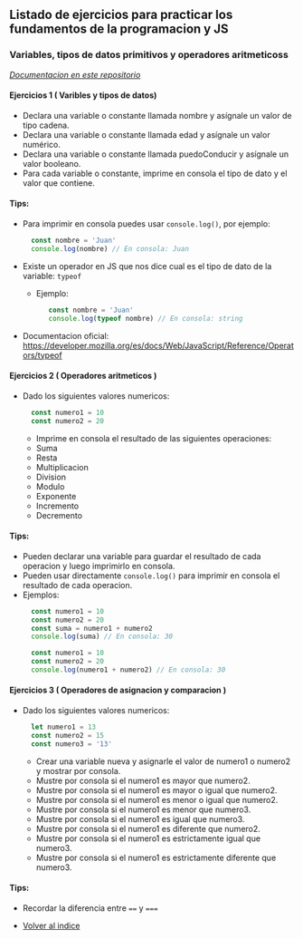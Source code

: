 ## Listado de ejercicios para practicar los fundamentos de la programacion y JS

### Variables, tipos de datos primitivos y operadores aritmeticoss
_[Documentacion en este repositorio](../../JavaScript/Fundamentos/VariablesYTipos/variablesYTipos.md)_

#### Ejercicios 1 ( Varibles y tipos de datos)

- Declara una variable o constante llamada nombre y asígnale un valor de tipo cadena.
- Declara una variable o constante llamada edad y asígnale un valor numérico.
- Declara una variable o constante llamada puedoConducir y asígnale un valor booleano.
- Para cada variable o constante, imprime en consola el tipo de dato y el valor que contiene.

#### Tips:
  - Para imprimir en consola puedes usar `console.log()`, por ejemplo:
      ```js
        const nombre = 'Juan'
        console.log(nombre) // En consola: Juan
      ```

  - Existe un operador en JS que nos dice cual es el tipo de dato de la variable: `typeof`
    - Ejemplo:
      ```js
         const nombre = 'Juan'
         console.log(typeof nombre) // En consola: string
      ```
- Documentacion oficial: https://developer.mozilla.org/es/docs/Web/JavaScript/Reference/Operators/typeof

#### Ejercicios 2 ( Operadores aritmeticos )

- Dado los siguientes valores numericos:
  ```js
    const numero1 = 10
    const numero2 = 20
    ```
    - Imprime en consola el resultado de las siguientes operaciones:
    - Suma
    - Resta
    - Multiplicacion
    - Division
    - Modulo
    - Exponente
    - Incremento
    - Decremento

#### Tips:
  - Pueden declarar una variable para guardar el resultado de cada operacion y luego imprimirlo en consola.
  - Pueden usar directamente `console.log()` para imprimir en consola el resultado de cada operacion.
  - Ejemplos:
    ```js
      const numero1 = 10
      const numero2 = 20
      const suma = numero1 + numero2
      console.log(suma) // En consola: 30

      const numero1 = 10
      const numero2 = 20
      console.log(numero1 + numero2) // En consola: 30
    ```

#### Ejercicios 3 ( Operadores de asignacion y comparacion )

- Dado los siguientes valores numericos:
  ```js
    let numero1 = 13
    const numero2 = 15
    const numero3 = '13' 
    ```
    - Crear una variable nueva y asignarle el valor de numero1 o numero2 y mostrar por consola.
    - Mustre por consola si el numero1 es mayor que numero2.
    - Mustre por consola si el numero1 es mayor o igual que numero2.
    - Mustre por consola si el numero1 es menor o igual que numero2.
    - Mustre por consola si el numero1 es menor que numero3.
    - Mustre por consola si el numero1 es igual que numero3.
    - Mustre por consola si el numero1 es diferente que numero2.
    - Mustre por consola si el numero1 es estrictamente igual que numero3.
    - Mustre por consola si el numero1 es estrictamente diferente que numero3.

#### Tips:
  - Recordar la diferencia entre `==` y `===`


- [Volver al indice](../Ejercicios.md)
